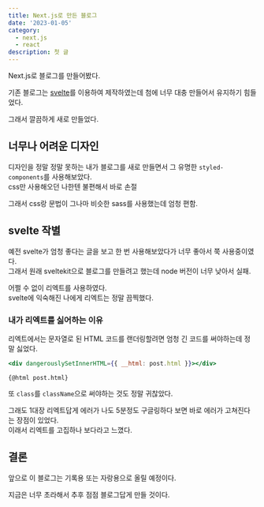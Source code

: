 ```yaml
---
title: Next.js로 만든 블로그
date: '2023-01-05'
category:
  - next.js
  - react
description: 첫 글
---
```


Next.js로 블로그를 만들어봤다.

기존 블로그는 [svelte](https://svelte.dev)를 이용하여 제작하였는데
첨에 너무 대충 만들어서 유지하기 힘들었다.

그래서 깔끔하게 새로 만들었다.

## 너무나 어려운 디자인

디자인을 정말 정말 못하는 내가 블로그를 새로 만들면서
그 유명한 `styled-components`를 사용해보았다.  
css만 사용해오던 나한텐 불편해서 바로 손절

그래서 css랑 문법이 그나마 비슷한 sass를 사용했는데 엄청 편함.

## svelte 작별

예전 svelte가 엄청 좋다는 글을 보고 한 번 사용해보았다가 너무 좋아서 쭉 사용중이였다.  
그래서 원래 sveltekit으로 블로그를 만들려고 했는데 node 버전이 너무 낮아서 실패.

어쩔 수 없이 리엑트를 사용하였다.  
svelte에 익숙해진 나에게 리엑트는 정말 끔찍했다.

### 내가 리엑트를 싫어하는 이유

리엑트에서는 문자열로 된 HTML 코드를 랜더링할려면 엄청 긴 코드를 써야하는데 정말 싫었다.

```jsx
<div dangerouslySetInnerHTML={{ __html: post.html }}></div>
```

```svelte
{@html post.html}
```

또 `class`를 `className`으로 써야하는 것도 정말 귀찮았다.

그래도 1대장 리엑트답게 에러가 나도 5분정도 구글링하다 보면 바로 에러가 고쳐진다는 장점이 있었다.  
이래서 리엑트를 고집하나 보다라고 느꼈다.

## 결론

앞으로 이 블로그는 기록용 또는 자랑용으로 올릴 예정이다.

지금은 너무 초라해서 추후 점점 블로그답게 만들 것이다.
